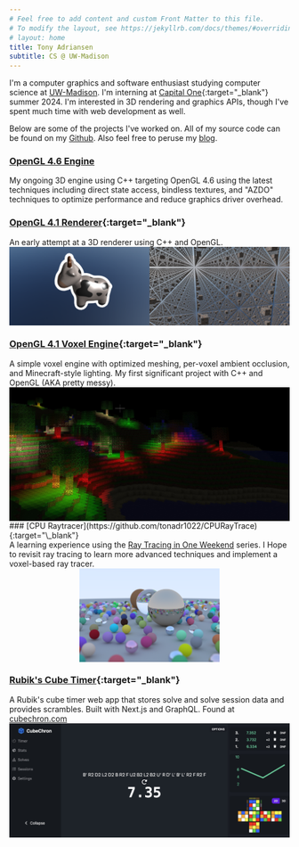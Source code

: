 ```yaml
---
# Feel free to add content and custom Front Matter to this file.
# To modify the layout, see https://jekyllrb.com/docs/themes/#overriding-theme-defaults
# layout: home
title: Tony Adriansen
subtitle: CS @ UW-Madison
---
```


I'm a computer graphics and software enthusiast studying computer science at [UW-Madison](https://wisc.edu). I'm interning at [Capital One](https://www.capitalone.com/tech/){:target="\_blank"} summer 2024. I'm interested in 3D rendering and graphics APIs, though I've spent much time with web development as well.

Below are some of the projects I've worked on. All of my source code can be found on my [Github](https://github.com/tonadr1022). Also feel free to peruse my [blog](/blog).

### [OpenGL 4.6 Engine](https://github.com/tonadr1022/opengl_modern)

<p style="margin: 0;">
My ongoing 3D engine using C++ targeting OpenGL 4.6 using the latest techniques including direct state access, bindless textures, and "AZDO" techniques to optimize performance and reduce graphics driver overhead.
</p>

### [OpenGL 4.1 Renderer](https://github.com/tonadr1022/opengl_renderer){:target="\_blank"}

<p style="margin: 0;">
An early attempt at a 3D renderer using C++ and OpenGL.
</p>

<a style="display: flex;" class="project" href="https://github.com/tonadr1022/opengl_renderer">
    <img src="/assets/img/opengl_renderer_1.png" alt="Renderer Picture 1" style="width: 50%;">
    <img src="/assets/img/opengl_renderer_2.png" alt="Renderer Picture 2" style="width: 50%;">
</a>

### [OpenGL 4.1 Voxel Engine](https://github.com/tonadr1022/VoxelEngine3D){:target="\_blank"}

<p style="margin: 0;">
A simple voxel engine with optimized meshing, per-voxel ambient occlusion, and Minecraft-style lighting. My first significant project with C++ and OpenGL (AKA pretty messy).
</p>

<a style="display: flex; justify-content: center;" href="https://github.com/tonadr1022/VoxelEngine3D">
    <img src="/assets/img/voxel_1.jpg" alt="CPU Raytrace 1" style="">
</a>
### [CPU Raytracer](https://github.com/tonadr1022/CPURayTrace){:target="\_blank"}

<p style="margin: 0;">
A learning experience using the <a href="https://raytracing.github.io">Ray Tracing in One Weekend</a> series. I Hope to revisit ray tracing to learn more advanced techniques and implement a voxel-based ray tracer.
</p>

<a style="display: flex; justify-content: center;" href="https://github.com/tonadr1022/CPURayTrace">
    <img src="/assets/img/cpu_raytrace_1.png" alt="CPU Raytrace 1" style="width: 50%;">
</a>

### [Rubik's Cube Timer](https://github.com/tonadr1022/CubeChron){:target="\_blank"}

<p style="margin: 0;">
A Rubik's cube timer web app that stores solve and solve session data and provides scrambles. Built with Next.js and GraphQL. Found at <a href="https://www.cubechron.com" target="_blank">cubechron.com</a>
</p>
<a style="display: flex; justify-content: center;" href="https://github.com/tonadr1022/CubeChron">
    <img src="/assets/img/cube_timer_1.jpg" alt="Cube Timer 1" style="">
</a>
